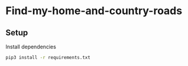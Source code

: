 # Find-my-home-and-country-roads

## Setup

Install dependencies

```bash
pip3 install -r requirements.txt
```